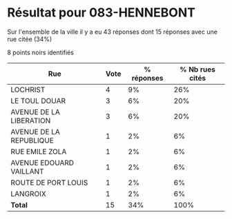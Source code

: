 # Résultat pour 083-HENNEBONT

Sur l'ensemble de la ville il y a eu 43 réponses dont 15 réponses avec une rue citée (34%)

8 points noirs identifiés

| Rue | Vote | % réponses | % Nb rues cités|
|-----|------|------------|----------------|
| LOCHRIST | 4 | 9% | 26%|
| LE TOUL DOUAR | 3 | 6% | 20%|
| AVENUE DE LA LIBERATION | 3 | 6% | 20%|
| AVENUE DE LA REPUBLIQUE | 1 | 2% | 6%|
| RUE EMILE ZOLA | 1 | 2% | 6%|
| AVENUE EDOUARD VAILLANT | 1 | 2% | 6%|
| ROUTE DE PORT LOUIS | 1 | 2% | 6%|
| LANGROIX | 1 | 2% | 6%|
| **Total** | 15 | 34% | 100%|
